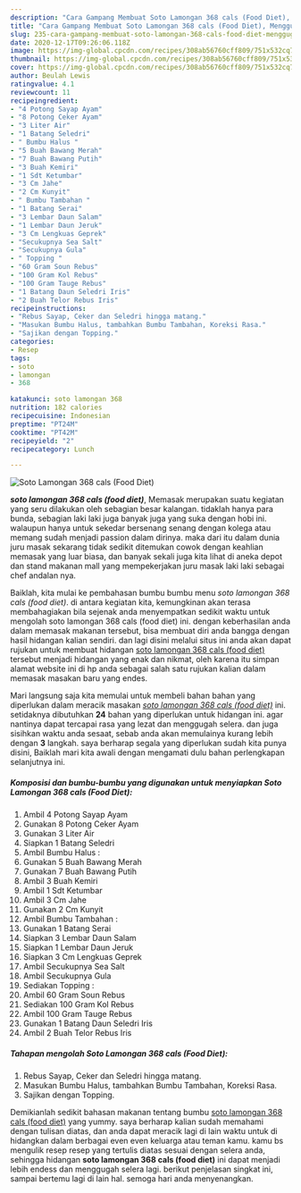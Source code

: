 ```yaml
---
description: "Cara Gampang Membuat Soto Lamongan 368 cals (Food Diet), Menggugah Selera"
title: "Cara Gampang Membuat Soto Lamongan 368 cals (Food Diet), Menggugah Selera"
slug: 235-cara-gampang-membuat-soto-lamongan-368-cals-food-diet-menggugah-selera
date: 2020-12-17T09:26:06.118Z
image: https://img-global.cpcdn.com/recipes/308ab56760cff809/751x532cq70/soto-lamongan-368-cals-food-diet-foto-resep-utama.jpg
thumbnail: https://img-global.cpcdn.com/recipes/308ab56760cff809/751x532cq70/soto-lamongan-368-cals-food-diet-foto-resep-utama.jpg
cover: https://img-global.cpcdn.com/recipes/308ab56760cff809/751x532cq70/soto-lamongan-368-cals-food-diet-foto-resep-utama.jpg
author: Beulah Lewis
ratingvalue: 4.1
reviewcount: 11
recipeingredient:
- "4 Potong Sayap Ayam"
- "8 Potong Ceker Ayam"
- "3 Liter Air"
- "1 Batang Seledri"
- " Bumbu Halus "
- "5 Buah Bawang Merah"
- "7 Buah Bawang Putih"
- "3 Buah Kemiri"
- "1 Sdt Ketumbar"
- "3 Cm Jahe"
- "2 Cm Kunyit"
- " Bumbu Tambahan "
- "1 Batang Serai"
- "3 Lembar Daun Salam"
- "1 Lembar Daun Jeruk"
- "3 Cm Lengkuas Geprek"
- "Secukupnya Sea Salt"
- "Secukupnya Gula"
- " Topping "
- "60 Gram Soun Rebus"
- "100 Gram Kol Rebus"
- "100 Gram Tauge Rebus"
- "1 Batang Daun Seledri Iris"
- "2 Buah Telor Rebus Iris"
recipeinstructions:
- "Rebus Sayap, Ceker dan Seledri hingga matang."
- "Masukan Bumbu Halus, tambahkan Bumbu Tambahan, Koreksi Rasa."
- "Sajikan dengan Topping."
categories:
- Resep
tags:
- soto
- lamongan
- 368

katakunci: soto lamongan 368 
nutrition: 182 calories
recipecuisine: Indonesian
preptime: "PT24M"
cooktime: "PT42M"
recipeyield: "2"
recipecategory: Lunch

---
```



![Soto Lamongan 368 cals (Food Diet)](https://img-global.cpcdn.com/recipes/308ab56760cff809/751x532cq70/soto-lamongan-368-cals-food-diet-foto-resep-utama.jpg)

<b><i>soto lamongan 368 cals (food diet)</i></b>, Memasak merupakan suatu kegiatan yang seru dilakukan oleh sebagian besar kalangan. tidaklah hanya para bunda, sebagian laki laki juga banyak juga yang suka dengan hobi ini. walaupun hanya untuk sekedar bersenang senang dengan kolega atau memang sudah menjadi passion dalam dirinya. maka dari itu dalam dunia juru masak sekarang tidak sedikit ditemukan cowok dengan keahlian memasak yang luar biasa, dan banyak sekali juga kita lihat di aneka depot dan stand makanan mall yang mempekerjakan juru masak laki laki sebagai chef andalan nya.

Baiklah, kita mulai ke pembahasan bumbu bumbu menu <i>soto lamongan 368 cals (food diet)</i>. di antara kegiatan kita, kemungkinan akan terasa membahagiakan bila sejenak anda menyempatkan sedikit waktu untuk mengolah soto lamongan 368 cals (food diet) ini. dengan keberhasilan anda dalam memasak makanan tersebut, bisa membuat diri anda bangga dengan hasil hidangan kalian sendiri. dan lagi disini melalui situs ini anda akan dapat rujukan untuk membuat hidangan <u>soto lamongan 368 cals (food diet)</u> tersebut menjadi hidangan yang enak dan nikmat, oleh karena itu simpan alamat website ini di hp anda sebagai salah satu rujukan kalian dalam memasak masakan baru yang endes.




Mari langsung saja kita memulai untuk membeli bahan bahan yang diperlukan dalam meracik masakan <u><i>soto lamongan 368 cals (food diet)</i></u> ini. setidaknya dibutuhkan <b>24</b> bahan yang diperlukan untuk hidangan ini. agar nantinya dapat tercapai rasa yang lezat dan menggugah selera. dan juga sisihkan waktu anda sesaat, sebab anda akan memulainya kurang lebih dengan <b>3</b> langkah. saya berharap segala yang diperlukan sudah kita punya disini, Baiklah mari kita awali dengan mengamati dulu bahan perlengkapan selanjutnya ini.

<!--inarticleads1-->

##### Komposisi dan bumbu-bumbu yang digunakan untuk menyiapkan Soto Lamongan 368 cals (Food Diet):

1. Ambil 4 Potong Sayap Ayam
1. Gunakan 8 Potong Ceker Ayam
1. Gunakan 3 Liter Air
1. Siapkan 1 Batang Seledri
1. Ambil  Bumbu Halus :
1. Gunakan 5 Buah Bawang Merah
1. Gunakan 7 Buah Bawang Putih
1. Ambil 3 Buah Kemiri
1. Ambil 1 Sdt Ketumbar
1. Ambil 3 Cm Jahe
1. Gunakan 2 Cm Kunyit
1. Ambil  Bumbu Tambahan :
1. Gunakan 1 Batang Serai
1. Siapkan 3 Lembar Daun Salam
1. Siapkan 1 Lembar Daun Jeruk
1. Siapkan 3 Cm Lengkuas Geprek
1. Ambil Secukupnya Sea Salt
1. Ambil Secukupnya Gula
1. Sediakan  Topping :
1. Ambil 60 Gram Soun Rebus
1. Sediakan 100 Gram Kol Rebus
1. Ambil 100 Gram Tauge Rebus
1. Gunakan 1 Batang Daun Seledri Iris
1. Ambil 2 Buah Telor Rebus Iris




<!--inarticleads2-->

##### Tahapan mengolah Soto Lamongan 368 cals (Food Diet):

1. Rebus Sayap, Ceker dan Seledri hingga matang.
1. Masukan Bumbu Halus, tambahkan Bumbu Tambahan, Koreksi Rasa.
1. Sajikan dengan Topping.




Demikianlah sedikit bahasan makanan tentang bumbu <u>soto lamongan 368 cals (food diet)</u> yang yummy. saya berharap kalian sudah memahami dengan tulisan diatas, dan anda dapat meracik lagi di lain waktu untuk di hidangkan dalam berbagai even even keluarga atau teman kamu. kamu bs mengulik resep resep yang tertulis diatas sesuai dengan selera anda, sehingga hidangan <b>soto lamongan 368 cals (food diet)</b> ini dapat menjadi lebih endess dan menggugah selera lagi. berikut penjelasan singkat ini, sampai bertemu lagi di lain hal. semoga hari anda menyenangkan.
